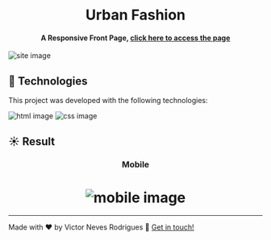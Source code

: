 <h1 align="center">
    <br>
    Urban Fashion
</h1>

<h4 align="center">
 A Responsive Front Page, <a href="https://victorurbanfashion.netlify.app/">click here to access the page</a>
</h4>

<img align="center" src="https://i.imgur.com/rBg3y0s.png" alt="site image"/>

## :rocket: Technologies

This project was developed with the following technologies:


<span><img src="https://img.shields.io/badge/HTML5-E34F26?style=for-the-badge&logo=html5&logoColor=white" alt="html image" /></span>
<span><img src="https://img.shields.io/badge/CSS3-1572B6?style=for-the-badge&logo=css3&logoColor=white" alt="css image" /></span>

## :sunny: Result


<h3 align="center">Mobile</h3>
<h1 align="center">
    <img  alt="mobile image" src="https://i.imgur.com/12pF9Xw.gif" />
    <br>
</h1>

----

Made with ♥ by Victor Neves Rodrigues :wave: [Get in touch!](https://www.linkedin.com/in/victorneves18/)

